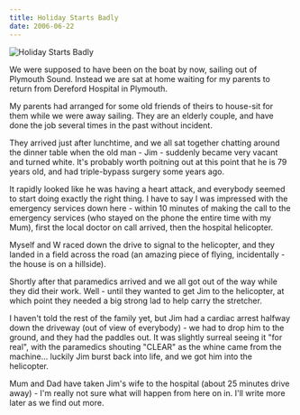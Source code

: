 ```yaml
---
title: Holiday Starts Badly
date: 2006-06-22
---
```


![Holiday Starts Badly](https://source.unsplash.com/9ZQzrLWV52M/1600x900)

We were supposed to have been on the boat by now, sailing out of Plymouth Sound. Instead we are sat at home waiting for my parents to return from Dereford Hospital in Plymouth.

My parents had arranged for some old friends of theirs to house-sit for them while we were away sailing. They are an elderly couple, and have done the job several times in the past without incident.

They arrived just after lunchtime, and we all sat together chatting around the dinner table when the old man - Jim - suddenly became very vacant and turned white. It's probably worth poitning out at this point that he is 79 years old, and had triple-bypass surgery some years ago.

It rapidly looked like he was having a heart attack, and everybody seemed to start doing exactly the right thing. I have to say I was impressed with the emergency services down here - within 10 minutes of making the call to the emergency services (who stayed on the phone the entire time with my Mum), first the local doctor on call arrived, then the hospital helicopter.

Myself and W raced down the drive to signal to the helicopter, and they landed in a field across the road (an amazing piece of flying, incidentally - the house is on a hillside).

Shortly after that paramedics arrived and we all got out of the way while they did their work. Well - until they wanted to get Jim to the helicopter, at which point they needed a big strong lad to help carry the stretcher.

I haven't told the rest of the family yet, but Jim had a cardiac arrest halfway down the driveway (out of view of everybody) - we had to drop him to the ground, and they had the paddles out. It was slightly surreal seeing it "for real", with the paramedics shouting "CLEAR" as the whine came from the machine... luckily Jim burst back into life, and we got him into the helicopter.

Mum and Dad have taken Jim's wife to the hospital (about 25 minutes drive away) - I'm really not sure what will happen from here on in. I'll write more later as we find out more.